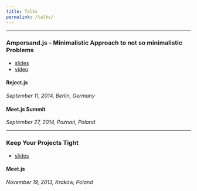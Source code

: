 ```yaml
---
title: Talks
permalink: /talks/
---
```


---

### Ampersand.js – Minimalistic Approach to not so minimalistic Problems

- [slides](https://speakerdeck.com/kamilogorek/ampersand-dot-js-minimalistic-approach-to-not-so-minimalistic-problems)
- [video](https://www.youtube.com/watch?v=2Rzxn-xaFkg)

#### Reject.js

_September 11, 2014, Berlin, Germany_

#### Meet.js Summit

_September 27, 2014, Poznań, Poland_

---

### Keep Your Projects Tight

- [slides](https://speakerdeck.com/kamilogorek/keep-your-projects-tight)

#### Meet.js

_November 19, 2013, Kraków, Poland_
